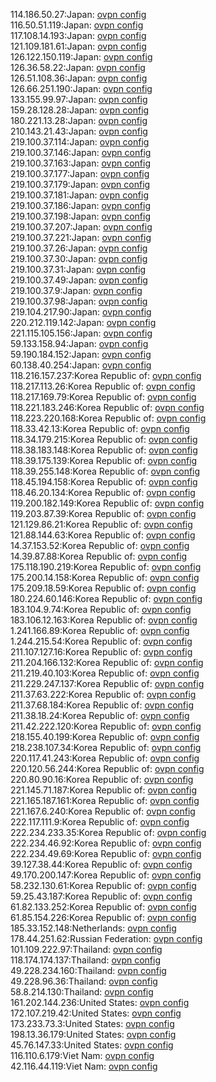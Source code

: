 114.186.50.27:Japan: [ovpn config](vpn/114_186_50_27.ovpn)  
116.50.51.119:Japan: [ovpn config](vpn/116_50_51_119.ovpn)  
117.108.14.193:Japan: [ovpn config](vpn/117_108_14_193.ovpn)  
121.109.181.61:Japan: [ovpn config](vpn/121_109_181_61.ovpn)  
126.122.150.119:Japan: [ovpn config](vpn/126_122_150_119.ovpn)  
126.36.58.22:Japan: [ovpn config](vpn/126_36_58_22.ovpn)  
126.51.108.36:Japan: [ovpn config](vpn/126_51_108_36.ovpn)  
126.66.251.190:Japan: [ovpn config](vpn/126_66_251_190.ovpn)  
133.155.99.97:Japan: [ovpn config](vpn/133_155_99_97.ovpn)  
159.28.128.28:Japan: [ovpn config](vpn/159_28_128_28.ovpn)  
180.221.13.28:Japan: [ovpn config](vpn/180_221_13_28.ovpn)  
210.143.21.43:Japan: [ovpn config](vpn/210_143_21_43.ovpn)  
219.100.37.114:Japan: [ovpn config](vpn/219_100_37_114.ovpn)  
219.100.37.146:Japan: [ovpn config](vpn/219_100_37_146.ovpn)  
219.100.37.163:Japan: [ovpn config](vpn/219_100_37_163.ovpn)  
219.100.37.177:Japan: [ovpn config](vpn/219_100_37_177.ovpn)  
219.100.37.179:Japan: [ovpn config](vpn/219_100_37_179.ovpn)  
219.100.37.181:Japan: [ovpn config](vpn/219_100_37_181.ovpn)  
219.100.37.186:Japan: [ovpn config](vpn/219_100_37_186.ovpn)  
219.100.37.198:Japan: [ovpn config](vpn/219_100_37_198.ovpn)  
219.100.37.207:Japan: [ovpn config](vpn/219_100_37_207.ovpn)  
219.100.37.221:Japan: [ovpn config](vpn/219_100_37_221.ovpn)  
219.100.37.26:Japan: [ovpn config](vpn/219_100_37_26.ovpn)  
219.100.37.30:Japan: [ovpn config](vpn/219_100_37_30.ovpn)  
219.100.37.31:Japan: [ovpn config](vpn/219_100_37_31.ovpn)  
219.100.37.49:Japan: [ovpn config](vpn/219_100_37_49.ovpn)  
219.100.37.9:Japan: [ovpn config](vpn/219_100_37_9.ovpn)  
219.100.37.98:Japan: [ovpn config](vpn/219_100_37_98.ovpn)  
219.104.217.90:Japan: [ovpn config](vpn/219_104_217_90.ovpn)  
220.212.119.142:Japan: [ovpn config](vpn/220_212_119_142.ovpn)  
221.115.105.156:Japan: [ovpn config](vpn/221_115_105_156.ovpn)  
59.133.158.94:Japan: [ovpn config](vpn/59_133_158_94.ovpn)  
59.190.184.152:Japan: [ovpn config](vpn/59_190_184_152.ovpn)  
60.138.40.254:Japan: [ovpn config](vpn/60_138_40_254.ovpn)  
118.216.157.237:Korea Republic of: [ovpn config](vpn/118_216_157_237.ovpn)  
118.217.113.26:Korea Republic of: [ovpn config](vpn/118_217_113_26.ovpn)  
118.217.169.79:Korea Republic of: [ovpn config](vpn/118_217_169_79.ovpn)  
118.221.183.246:Korea Republic of: [ovpn config](vpn/118_221_183_246.ovpn)  
118.223.220.168:Korea Republic of: [ovpn config](vpn/118_223_220_168.ovpn)  
118.33.42.13:Korea Republic of: [ovpn config](vpn/118_33_42_13.ovpn)  
118.34.179.215:Korea Republic of: [ovpn config](vpn/118_34_179_215.ovpn)  
118.38.183.148:Korea Republic of: [ovpn config](vpn/118_38_183_148.ovpn)  
118.39.175.139:Korea Republic of: [ovpn config](vpn/118_39_175_139.ovpn)  
118.39.255.148:Korea Republic of: [ovpn config](vpn/118_39_255_148.ovpn)  
118.45.194.158:Korea Republic of: [ovpn config](vpn/118_45_194_158.ovpn)  
118.46.20.134:Korea Republic of: [ovpn config](vpn/118_46_20_134.ovpn)  
119.200.182.149:Korea Republic of: [ovpn config](vpn/119_200_182_149.ovpn)  
119.203.87.39:Korea Republic of: [ovpn config](vpn/119_203_87_39.ovpn)  
121.129.86.21:Korea Republic of: [ovpn config](vpn/121_129_86_21.ovpn)  
121.88.144.63:Korea Republic of: [ovpn config](vpn/121_88_144_63.ovpn)  
14.37.153.52:Korea Republic of: [ovpn config](vpn/14_37_153_52.ovpn)  
14.39.87.88:Korea Republic of: [ovpn config](vpn/14_39_87_88.ovpn)  
175.118.190.219:Korea Republic of: [ovpn config](vpn/175_118_190_219.ovpn)  
175.200.14.158:Korea Republic of: [ovpn config](vpn/175_200_14_158.ovpn)  
175.209.18.59:Korea Republic of: [ovpn config](vpn/175_209_18_59.ovpn)  
180.224.60.146:Korea Republic of: [ovpn config](vpn/180_224_60_146.ovpn)  
183.104.9.74:Korea Republic of: [ovpn config](vpn/183_104_9_74.ovpn)  
183.106.12.163:Korea Republic of: [ovpn config](vpn/183_106_12_163.ovpn)  
1.241.166.89:Korea Republic of: [ovpn config](vpn/1_241_166_89.ovpn)  
1.244.215.54:Korea Republic of: [ovpn config](vpn/1_244_215_54.ovpn)  
211.107.127.16:Korea Republic of: [ovpn config](vpn/211_107_127_16.ovpn)  
211.204.166.132:Korea Republic of: [ovpn config](vpn/211_204_166_132.ovpn)  
211.219.40.103:Korea Republic of: [ovpn config](vpn/211_219_40_103.ovpn)  
211.229.247.137:Korea Republic of: [ovpn config](vpn/211_229_247_137.ovpn)  
211.37.63.222:Korea Republic of: [ovpn config](vpn/211_37_63_222.ovpn)  
211.37.68.184:Korea Republic of: [ovpn config](vpn/211_37_68_184.ovpn)  
211.38.18.24:Korea Republic of: [ovpn config](vpn/211_38_18_24.ovpn)  
211.42.222.120:Korea Republic of: [ovpn config](vpn/211_42_222_120.ovpn)  
218.155.40.199:Korea Republic of: [ovpn config](vpn/218_155_40_199.ovpn)  
218.238.107.34:Korea Republic of: [ovpn config](vpn/218_238_107_34.ovpn)  
220.117.41.243:Korea Republic of: [ovpn config](vpn/220_117_41_243.ovpn)  
220.120.56.244:Korea Republic of: [ovpn config](vpn/220_120_56_244.ovpn)  
220.80.90.16:Korea Republic of: [ovpn config](vpn/220_80_90_16.ovpn)  
221.145.71.187:Korea Republic of: [ovpn config](vpn/221_145_71_187.ovpn)  
221.165.187.161:Korea Republic of: [ovpn config](vpn/221_165_187_161.ovpn)  
221.167.6.240:Korea Republic of: [ovpn config](vpn/221_167_6_240.ovpn)  
222.117.111.9:Korea Republic of: [ovpn config](vpn/222_117_111_9.ovpn)  
222.234.233.35:Korea Republic of: [ovpn config](vpn/222_234_233_35.ovpn)  
222.234.46.92:Korea Republic of: [ovpn config](vpn/222_234_46_92.ovpn)  
222.234.49.69:Korea Republic of: [ovpn config](vpn/222_234_49_69.ovpn)  
39.127.38.44:Korea Republic of: [ovpn config](vpn/39_127_38_44.ovpn)  
49.170.200.147:Korea Republic of: [ovpn config](vpn/49_170_200_147.ovpn)  
58.232.130.61:Korea Republic of: [ovpn config](vpn/58_232_130_61.ovpn)  
59.25.43.187:Korea Republic of: [ovpn config](vpn/59_25_43_187.ovpn)  
61.82.133.252:Korea Republic of: [ovpn config](vpn/61_82_133_252.ovpn)  
61.85.154.226:Korea Republic of: [ovpn config](vpn/61_85_154_226.ovpn)  
185.33.152.148:Netherlands: [ovpn config](vpn/185_33_152_148.ovpn)  
178.44.251.62:Russian Federation: [ovpn config](vpn/178_44_251_62.ovpn)  
101.109.222.97:Thailand: [ovpn config](vpn/101_109_222_97.ovpn)  
118.174.174.137:Thailand: [ovpn config](vpn/118_174_174_137.ovpn)  
49.228.234.160:Thailand: [ovpn config](vpn/49_228_234_160.ovpn)  
49.228.96.36:Thailand: [ovpn config](vpn/49_228_96_36.ovpn)  
58.8.214.130:Thailand: [ovpn config](vpn/58_8_214_130.ovpn)  
161.202.144.236:United States: [ovpn config](vpn/161_202_144_236.ovpn)  
172.107.219.42:United States: [ovpn config](vpn/172_107_219_42.ovpn)  
173.233.73.3:United States: [ovpn config](vpn/173_233_73_3.ovpn)  
198.13.36.179:United States: [ovpn config](vpn/198_13_36_179.ovpn)  
45.76.147.33:United States: [ovpn config](vpn/45_76_147_33.ovpn)  
116.110.6.179:Viet Nam: [ovpn config](vpn/116_110_6_179.ovpn)  
42.116.44.119:Viet Nam: [ovpn config](vpn/42_116_44_119.ovpn)  
